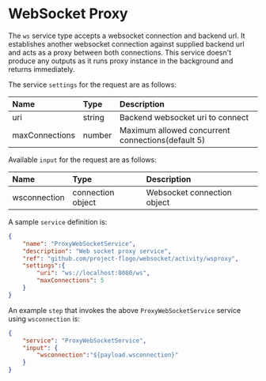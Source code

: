 # WebSocket Proxy

The `ws` service type accepts a websocket connection and backend url. It establishes another websocket connection against supplied backend url and acts as a proxy between both connections. This service doesn't produce any outputs as it runs proxy instance in the background and returns immediately.

The service `settings` for the request are as follows:

| Name   |  Type   | Description   |
|:-----------|:--------|:--------------|
| uri | string | Backend websocket uri to connect |
| maxConnections | number | Maximum allowed concurrent connections(default 5) |

Available `input` for the request are as follows:

| Name   |  Type   | Description   |
|:-----------|:--------|:--------------|
| wsconnection | connection object | Websocket connection object |

A sample `service` definition is:

```json
{
    "name": "ProxyWebSocketService",
    "description": "Web socket proxy service",
    "ref": "github.com/project-flogo/websocket/activity/wsproxy",
    "settings":{
        "uri": "ws://localhost:8080/ws",
        "maxConnections": 5
    }
}
```

An example `step` that invokes the above `ProxyWebSocketService` service using `wsconnection` is:

```json
{
    "service": "ProxyWebSocketService",
    "input": {
        "wsconnection":"${payload.wsconnection}"
    }
}
```
